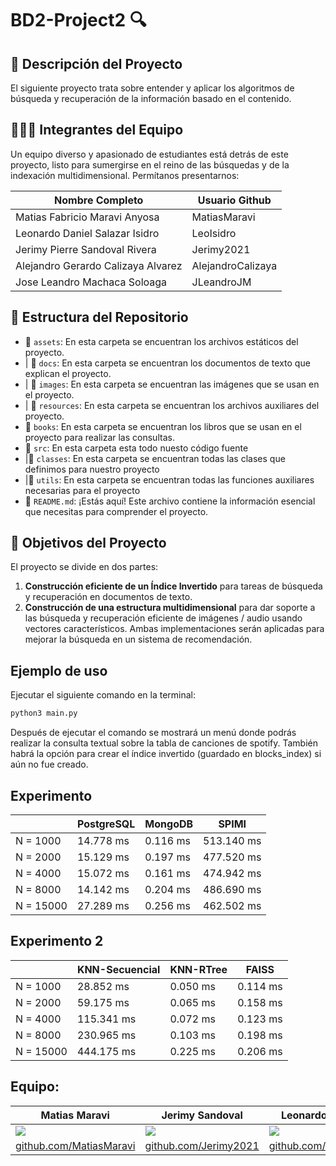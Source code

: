# BD2-Project2 🔍
## 📝 Descripción del Proyecto
El siguiente proyecto trata sobre entender y aplicar los algoritmos de
búsqueda y recuperación de la información basado en el contenido. 
## 🧑‍🤝‍🧑 Integrantes del Equipo

Un equipo diverso y apasionado de estudiantes está detrás de este proyecto, listo para sumergirse en el reino de las búsquedas y de la indexación multidimensional. Permítanos presentarnos:

| Nombre Completo                     | Usuario Github   |
|-------------------------------------|------------------|
| Matias Fabricio Maravi Anyosa       | MatiasMaravi     |
| Leonardo Daniel Salazar Isidro      | LeoIsidro        |
| Jerimy Pierre Sandoval Rivera       | Jerimy2021       |
| Alejandro Gerardo Calizaya Alvarez  | AlejandroCalizaya|
| Jose Leandro Machaca Soloaga        | JLeandroJM       |

## 📂 Estructura del Repositorio

- 📁 `assets`: En esta carpeta se encuentran los archivos estáticos del proyecto.
- | 📁 `docs`: En esta carpeta se encuentran los documentos de texto que explican el proyecto.
- | 📁 `images`: En esta carpeta se encuentran las imágenes que se usan en el proyecto.
- | 📁 `resources`: En esta carpeta se encuentran los archivos auxiliares del proyecto.
- 📁 `books`: En esta carpeta se encuentran los libros que se usan en el proyecto para realizar las consultas.
- 📁 `src`: En esta carpeta esta todo nuesto código fuente
- |📁 `classes`: En esta carpeta se encuentran todas las clases que definimos para nuestro proyecto
- |📁 `utils`: En esta carpeta se encuentran todas las funciones auxiliares necesarias para el proyecto
- 📄 `README.md`: ¡Estás aquí! Este archivo contiene la información esencial que necesitas para comprender el proyecto.

## 🚀 Objetivos del Proyecto
El proyecto se divide en dos
partes: 
1. **Construcción eficiente de un Índice  Invertido** para tareas de búsqueda y recuperación en
documentos de texto.
2. **Construcción de una estructura multidimensional** para dar soporte a las
búsqueda y recuperación eficiente de imágenes / audio usando vectores característicos. 
Ambas implementaciones serán aplicadas para mejorar la búsqueda en un sistema de recomendación.

## Ejemplo de uso
Ejecutar el siguiente comando en la terminal:
```bash
python3 main.py
```
Después de ejecutar el comando se mostrará un menú donde podrás realizar la consulta textual sobre la tabla de canciones de spotify.
También habrá la opción para crear el índice invertido (guardado en blocks_index) si aún no fue creado.

## Experimento
|               | PostgreSQL     | MongoDB    | SPIMI      |
| ------------- | -------------- | ---------- | ---------- |
| N = 1000      | 14.778 ms      | 0.116 ms   | 513.140 ms |
| N = 2000      | 15.129 ms      | 0.197 ms   | 477.520 ms |
| N = 4000      | 15.072 ms      | 0.161 ms   | 474.942 ms |
| N = 8000      | 14.142 ms      | 0.204 ms   | 486.690 ms |
| N = 15000     | 27.289 ms      | 0.256 ms   | 462.502 ms |


## Experimento 2
|               | KNN-Secuencial | KNN-RTree  | FAISS      | 
| ------------- | -------------- | ---------- | ---------- |
| N = 1000      | 28.852 ms      | 0.050 ms   | 0.114 ms   | 
| N = 2000      | 59.175 ms      | 0.065 ms   | 0.158 ms   | 
| N = 4000      | 115.341 ms     | 0.072 ms   | 0.123 ms   | 
| N = 8000      | 230.965 ms     | 0.103 ms   | 0.198 ms   | 
| N = 15000     | 444.175 ms     | 0.225 ms   | 0.206 ms   | 


## Equipo:

|    Matias Maravi    |   Jerimy Sandoval   |    Leonardo Isidro    |    Alejandro Calizaya    | Leandro Machaca  |
| ----------- | ----------- | ----------- | ----------- | ----------- |
| ![](https://avatars.githubusercontent.com/u/91230547?v=4) |![](https://avatars.githubusercontent.com/u/91238497?v=4)| ![](https://avatars.githubusercontent.com/u/90939274?v=4) | ![](https://avatars.githubusercontent.com/u/91271621?v=4) |     ![](https://avatars.githubusercontent.com/u/102132128?s=400&v=4) |
| [github.com/MatiasMaravi](https://github.com/MatiasMaravi) |[github.com/Jerimy2021](https://github.com/Jerimy2021)| [github.com/LeoIsidro](https://github.com/LeoIsidro) | [github.com/AlejandroCalizaya](https://github.com/AlejandroCalizaya)|[github.com/JLeandroJM](https://github.com/JLeandroJM)|


